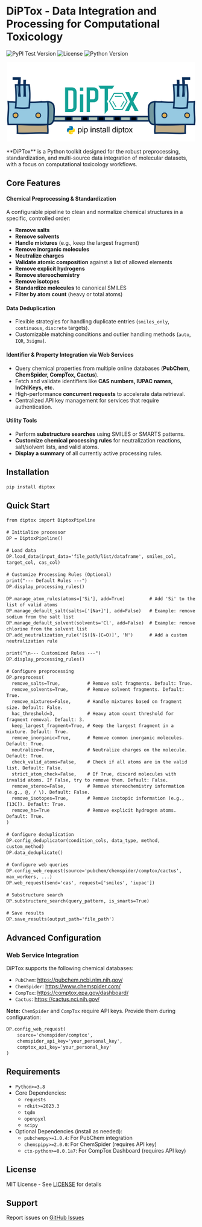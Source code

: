 # DiPTox - Data Integration and Processing for Computational Toxicology

![PyPI Test Version](https://img.shields.io/badge/testpypi-1.0.0-blue) ![License](https://img.shields.io/badge/license-MIT-blue.svg) ![Python Version](https://img.shields.io/badge/python-3.8+-brightgreen.svg)
<p align="center">
  <img src="assets/TOC.png" alt="DiPTox Workflow Diagram" width="500">
</p>
**DiPTox** is a Python toolkit designed for the robust preprocessing, standardization, and multi-source data integration of molecular datasets, with a focus on computational toxicology workflows.

## Core Features

#### Chemical Preprocessing & Standardization
A configurable pipeline to clean and normalize chemical structures in a specific, controlled order:
-   **Remove salts**
-   **Remove solvents**
-   **Handle mixtures** (e.g., keep the largest fragment)
-   **Remove inorganic molecules**
-   **Neutralize charges**
-   **Validate atomic composition** against a list of allowed elements
-   **Remove explicit hydrogens**
-   **Remove stereochemistry**
-   **Remove isotopes**
-   **Standardize molecules** to canonical SMILES
-   **Filter by atom count** (heavy or total atoms)

#### Data Deduplication
-   Flexible strategies for handling duplicate entries (`smiles_only`, `continuous`, `discrete` targets).
-   Customizable matching conditions and outlier handling methods (`auto`, `IQR`, `3sigma`).

#### Identifier & Property Integration via Web Services
-   Query chemical properties from multiple online databases (**PubChem, ChemSpider, CompTox, Cactus**).
-   Fetch and validate identifiers like **CAS numbers, IUPAC names, InChIKeys, etc.**
-   High-performance **concurrent requests** to accelerate data retrieval.
-   Centralized API key management for services that require authentication.

#### Utility Tools
-   Perform **substructure searches** using SMILES or SMARTS patterns.
-   **Customize chemical processing rules** for neutralization reactions, salt/solvent lists, and valid atoms.
-   **Display a summary** of all currently active processing rules.

## Installation
```bash
pip install diptox
```

## Quick Start
```{python}
from diptox import DiptoxPipeline

# Initialize processor
DP = DiptoxPipeline()

# Load data
DP.load_data(input_data='file_path/list/dataframe', smiles_col, target_col, cas_col)

# Customize Processing Rules (Optional)
print("--- Default Rules ---")
DP.display_processing_rules()

DP.manage_atom_rules(atoms=['Si'], add=True)         # Add 'Si' to the list of valid atoms
DP.manage_default_salt(salts=['[Na+]'], add=False)   # Example: remove sodium from the salt list
DP.manage_default_solvent(solvents='Cl', add=False)  # Example: remove chlorine from the solvent list
DP.add_neutralization_rule('[$([N-]C=O)]', 'N')      # Add a custom neutralization rule

print("\n--- Customized Rules ---")
DP.display_processing_rules()

# Configure preprocessing
DP.preprocess(
  remove_salts=True,          # Remove salt fragments. Default: True.
  remove_solvents=True,       # Remove solvent fragments. Default: True.
  remove_mixtures=False,      # Handle mixtures based on fragment size. Default: False.
  hac_threshold=3,            # Heavy atom count threshold for fragment removal. Default: 3.
  keep_largest_fragment=True, # Keep the largest fragment in a mixture. Default: True.
  remove_inorganic=True,      # Remove common inorganic molecules. Default: True.
  neutralize=True,            # Neutralize charges on the molecule. Default: True.
  check_valid_atoms=False,    # Check if all atoms are in the valid list. Default: False.
  strict_atom_check=False,    # If True, discard molecules with invalid atoms. If False, try to remove them. Default: False.
  remove_stereo=False,        # Remove stereochemistry information (e.g., @, / \). Default: False.
  remove_isotopes=True,       # Remove isotopic information (e.g., [13C]). Default: True.
  remove_hs=True              # Remove explicit hydrogen atoms. Default: True.
)

# Configure deduplication
DP.config_deduplicator(condition_cols, data_type, method, custom_method)
DP.data_deduplicate()

# Configure web queries
DP.config_web_request(source='pubchem/chemspider/comptox/cactus', max_workers, ...)
DP.web_request(send='cas', request=['smiles', 'iupac'])

# Substructure search
DP.substructure_search(query_pattern, is_smarts=True)

# Save results
DP.save_results(output_path='file_path')
```

## Advanced Configuration

### Web Service Integration
DiPTox supports the following chemical databases:
-   `PubChem`: https://pubchem.ncbi.nlm.nih.gov/
-   `ChemSpider`: https://www.chemspider.com/
-   `CompTox`: https://comptox.epa.gov/dashboard/
-   `Cactus`: https://cactus.nci.nih.gov/

**Note:** `ChemSpider` and `CompTox` require API keys. Provide them during configuration:
```{python}
DP.config_web_request(
    source='chemspider/comptox',
    chemspider_api_key='your_personal_key',
    comptox_api_key='your_personal_key'
)
```
## Requirements
- `Python>=3.8`
- Core Dependencies:
  - `requests`
  - `rdkit>=2023.3`
  - `tqdm`
  - `openpyxl`
  - `scipy`
- Optional Dependencies (install as needed):
  - `pubchempy>=1.0.4`: For PubChem integration
  - `chemspipy>=2.0.0`: For ChemSpider (requires API key)
  - `ctx-python>=0.0.1a7`: For CompTox Dashboard (requires API key)

## License
MIT License - See [LICENSE](LICENSE) for details

## Support
Report issues on [GitHub Issues](https://github.com/Hya0FAD/DiPTox/issues)
